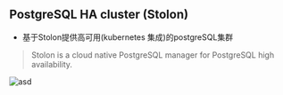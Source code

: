 ## PostgreSQL HA cluster (Stolon)

- 基于Stolon提供高可用(kubernetes 集成)的postgreSQL集群

> Stolon is a cloud native PostgreSQL manager for PostgreSQL high availability.

![asd](https://www.kubernetes.org.cn/img/2017/03/20170312110257.jpg)


